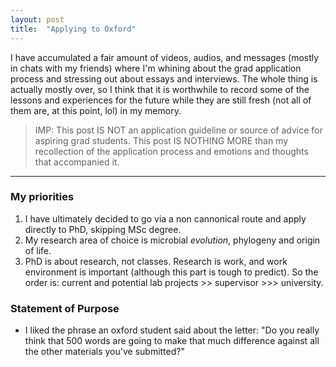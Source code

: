 ```yaml
---
layout: post
title:  "Applying to Oxford"
---
```


I have accumulated a fair amount of videos, audios, and messages (mostly in chats with my friends) where I'm whining about the grad application process and stressing out about essays and interviews. The whole thing is actually mostly over, so I think that it is worthwhile to record some of the lessons and experiences for the future while they are still fresh (not all of them are, at this point, lol) in my memory.

> IMP: This post IS NOT an application guideline or source of advice for aspiring grad students. This post IS NOTHING MORE than my recollection of the application process and emotions and thoughts that accompanied it.



---



### My priorities

1. I have ultimately decided to go via a non cannonical route and apply directly to PhD, skipping MSc degree.
2. My research area of choice is microbial *evolution*, phylogeny and origin of life.
3. PhD is about research, not classes. Research is work, and work environment is important (although this part is tough to predict). So the order is: current and potential lab projects >> supervisor >>> university.

### Statement of Purpose
- I liked the phrase an oxford student said about the letter: "Do you really think that 500 words are going to make that much difference against all the other materials you've submitted?"

